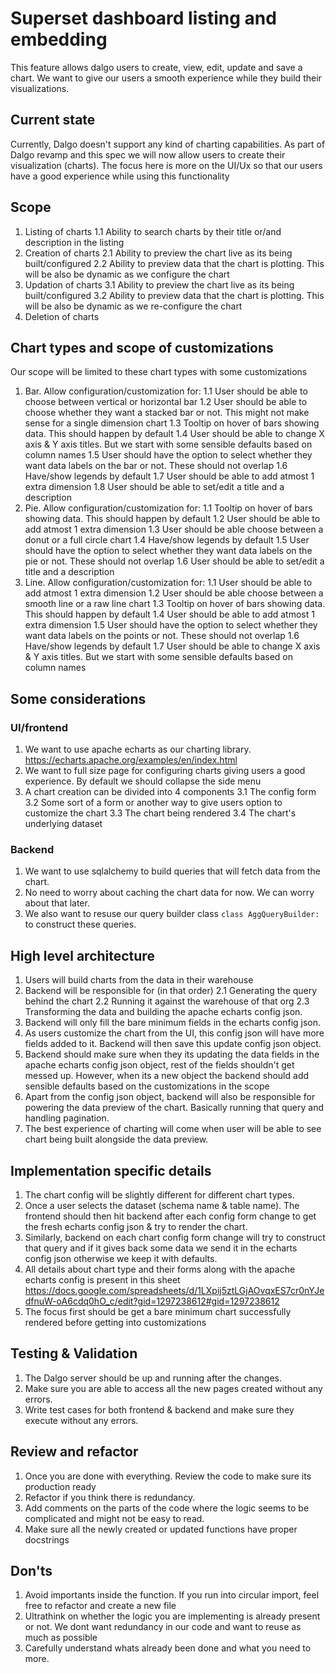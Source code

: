 # Superset dashboard listing and embedding

This feature allows dalgo users to create, view, edit, update and save a chart. We want to give our users a smooth experience while they build their visualizations.

## Current state

Currently, Dalgo doesn't support any kind of charting capabilities. As part of Dalgo revamp and this spec we will now allow users to create their visualization (charts). The focus here is more on the UI/Ux so that our users have a good experience while using this functionality

## Scope

1. Listing of charts
    1.1 Ability to search charts by their title or/and description in the listing
2. Creation of charts
    2.1 Ability to preview the chart live as its being built/configured
    2.2 Ability to preview data that the chart is plotting. This will be also be dynamic as we configure the chart
3. Updation of charts
    3.1 Ability to preview the chart live as its being built/configured
    3.2 Ability to preview data that the chart is plotting. This will be also be dynamic as we re-configure the chart
4. Deletion of charts


## Chart types and scope of customizations
Our scope will be limited to these chart types with some customizations
1. Bar. Allow configuration/customization for:
    1.1 User should be able to choose between vertical or horizontal bar
    1.2 User should be able to choose whether they want a stacked bar or not. This might not make sense for a single dimension chart
    1.3 Tooltip on hover of bars showing data. This should happen by default
    1.4 User should be able to change X axis & Y axis titles. But we start with some sensible defaults based on column names
    1.5 User should have the option to select whether they want data labels on the bar or not. These should not overlap
    1.6 Have/show legends by default
    1.7 User should be able to add atmost 1 extra dimension
    1.8 User should be able to set/edit a title and a description
2. Pie. Allow configuration/customization for:
    1.1 Tooltip on hover of bars showing data. This should happen by default
    1.2 User should be able to add atmost 1 extra dimension
    1.3 User should be able choose between a donut or a full circle chart
    1.4 Have/show legends by default
    1.5 User should have the option to select whether they want data labels on the pie or not. These should not overlap
    1.6 User should be able to set/edit a title and a description
3. Line. Allow configuration/customization for:
    1.1 User should be able to add atmost 1 extra dimension
    1.2 User should be able choose between a smooth line or a raw line chart
    1.3 Tooltip on hover of bars showing data. This should happen by default
    1.4 User should be able to add atmost 1 extra dimension
    1.5 User should have the option to select whether they want data labels on the points or not. These should not overlap
    1.6 Have/show legends by default
    1.7 User should be able to change X axis & Y axis titles. But we start with some sensible defaults based on column names

## Some considerations

### UI/frontend

1. We want to use apache echarts as our charting library. https://echarts.apache.org/examples/en/index.html
2. We want to full size page for configuring charts giving users a good experience. By default we should collapse the side menu
3. A chart creation can be divided into 4 components
    3.1 The config form
    3.2 Some sort of a form or another way to give users option to customize the chart
    3.3 The chart being rendered
    3.4 The chart's underlying dataset

### Backend

1. We want to use sqlalchemy to build queries that will fetch data from the chart. 
2. No need to worry about caching the chart data for now. We can worry about that later.
3. We also want to resuse our query builder class `class AggQueryBuilder:` to construct these queries. 

## High level architecture

1. Users will build charts from the data in their warehouse
2. Backend will be responsible for (in that order)
    2.1 Generating the query behind the chart
    2.2 Running it against the warehouse of that org
    2.3 Transforming the data and building the apache echarts config json. 
3. Backend will only fill the bare minimum fields in the echarts config json.
4. As users customize the chart from the UI, this config json will have more fields added to it. Backend will then save this update config json object. 
5. Backend should make sure when they its updating the data fields in the apache echarts config json object, rest of the fields shouldn't get messed up. However, when its a new object the backend should add sensible defaults based on the customizations in the scope
6. Apart from the config json object, backend will also be responsible for powering the data preview of the chart. Basically running that query and handling pagination. 
7. The best experience of charting will come when user will be able to see chart being built alongside the data preview.

## Implementation specific details

1. The chart config will be slightly different for different chart types. 
2. Once a user selects the dataset (schema name & table name). The frontend should then hit backend after each config form change to get the fresh echarts config json & try to render the chart. 
3. Similarly, backend on each chart config form change will try to construct that query and if it gives back some data we send it in the echarts config json otherwise we keep it with defaults.
4. All details about chart type and their forms along with the apache echarts config is present in this sheet 
https://docs.google.com/spreadsheets/d/1LXpij5ztLGjAOvqxES7cr0nYJedfnuW-oA6cdq0hO_c/edit?gid=1297238612#gid=1297238612
5. The focus first should be get a bare minimum chart successfully rendered before getting into customizations

## Testing & Validation

1. The Dalgo server should be up and running after the changes.
2. Make sure you are able to access all the new pages created without any errors.
3. Write test cases for both frontend & backend and make sure they execute without any errors. 

## Review and refactor

1. Once you are done with everything. Review the code to make sure its production ready
2. Refactor if you think there is redundancy.
3. Add comments on the parts of the code where the logic seems to be complicated and might not be easy to read. 
4. Make sure all the newly created or updated functions have proper docstrings

## Don'ts

1. Avoid importants inside the function. If you run into circular import, feel free to refactor and create a new file
2. Ultrathink on whether the logic you are implementing is already present or not. We dont want redundancy in our code and want to reuse as much as possible
3. Carefully understand whats already been done and what you need to more. 

